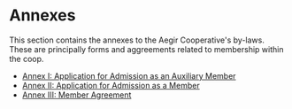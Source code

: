 Annexes
=======

This section contains the annexes to the Aegir Cooperative's by-laws. These are
principally forms and aggreements related to membership within the coop.

* [Annex I: Application for Admission as an Auxiliary Member](annexes/annex1)
* [Annex II: Application for Admission as a Member](annexes/annex2)
* [Annex III: Member Agreement](annexes/annex3)


